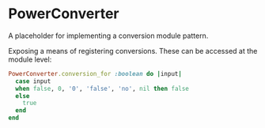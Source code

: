 # PowerConverter

A placeholder for implementing a conversion module pattern.

Exposing a means of registering conversions. These can be accessed at the module
level:

```ruby
PowerConverter.conversion_for :boolean do |input|
  case input
  when false, 0, '0', 'false', 'no', nil then false
  else
    true
  end
end
```
